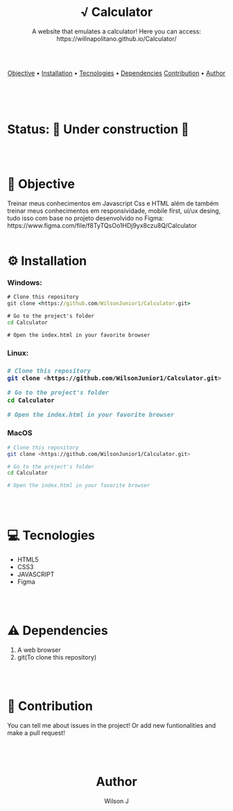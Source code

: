 <h1 align="center">√ Calculator</h1>

<p align="center">A website that emulates a calculator! Here you can access: https://willnapolitano.github.io/Calculator/</p>

<br/>
<br/>

<p align="center">
 <a href="#objective">Objective</a> • 
 <a href="#installation">Installation</a> • 
 <a href="#tecnologies">Tecnologies</a> • 
 <a href="dependencies">Dependencies</a>
 <a href="#contributions">Contribution</a> •  
 <a href="#author">Author</a>
</p>

<br/><br/><br/>

<h1>Status: 
🚧 Under construction
🚧 </h1
 
 
<br/><br/>
 
<h1 id="objective">🎯 Objective</h1>
 
<p>Treinar meus conhecimentos em Javascript Css e HTML além de também treinar meus conhecimentos em responsividade, mobile first, ui/ux desing, tudo isso com base no projeto desenvolvido no Figma: https://www.figma.com/file/f8TyTQsOo1HDj9yx8czu8Q/Calculator
<br/><br/>
 
<h1 id="installation">⚙️ Installation</h1>
 
<h3>Windows:</h3>


```cmd
# Clone this repository
git clone <https://github.com/WilsonJunior1/Calculator.git>

# Go to the project's folder
cd Calculator

# Open the index.html in your favorite browser
```


  
<h3>Linux:<h3>
 
 
```bash
# Clone this repository
git clone <https://github.com/WilsonJunior1/Calculator.git>

# Go to the project's folder
cd Calculator

# Open the index.html in your favorite browser
```
  
<h3>MacOS</h3>


```bash
# Clone this repository
git clone <https://github.com/WilsonJunior1/Calculator.git>

# Go to the project's folder
cd Calculator

# Open the index.html in your favorite browser
```
 
<br/><br/>
 
 
<h1 id="tecnologies">💻 Tecnologies</h1>
 
<ul>
 <li>HTML5</li>
 <li>CSS3</li>
 <li>JAVASCRIPT</li>
 <li>Figma</l1>
</ul>

<br/><br/>

<h1 id="dependencies">⚠️ Dependencies</h1>

 <ol>
 <li>A web browser</li>
 <li>git(To clone this repository)</li>
 </ol>
 
<br/><br/>
 
<h1 id="contributions">👥 Contribution</h1>

<p>You can tell me about issues in the project! Or add new funtionalities and make a pull request!</p>

<br/><br/>


<h1 id="author" align="center">Author</h1>

<p align="center">Wilson J</h1>
 
